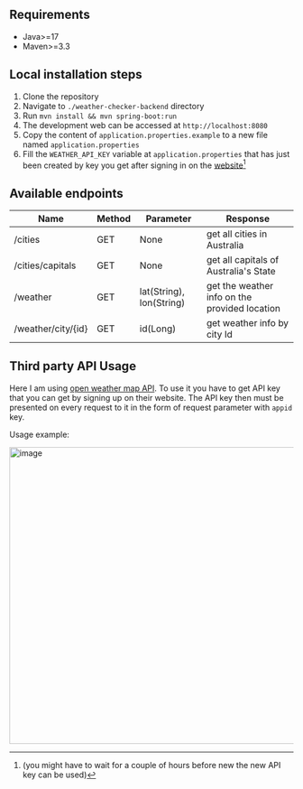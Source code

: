 ## Requirements
- Java>=17
- Maven>=3.3

## Local installation steps
1. Clone the repository
2. Navigate to `./weather-checker-backend` directory
3. Run `mvn install && mvn spring-boot:run`
4. The development web can be accessed at `http://localhost:8080`
5. Copy the content of `application.properties.example` to a new file named `application.properties`
6. Fill the `WEATHER_API_KEY` variable at `application.properties` that has just been created by key you get after signing in on the [website]( https://openweathermap.org/)[^1]

[^1]: (you might have to wait for a couple of hours before new the new API key can be used)

## Available endpoints
Name | Method | Parameter | Response
--- | --- | --- | ---
/cities | GET | None | get all cities in Australia
/cities/capitals | GET | None | get all capitals of Australia's State
/weather | GET | lat(String), lon(String) | get the weather info on the provided location
/weather/city/{id} | GET | id(Long) | get weather info by city Id

## Third party API Usage
Here I am using [open weather map API](https://openweathermap.org/current). To use it you have to get API key that you can get by signing up on their website. 
The API key then must be presented on every request to it in the form of request parameter with `appid` key.

Usage example:

<img width="526" alt="image" src="https://user-images.githubusercontent.com/32842793/197106355-316bfeff-06d5-450f-bc23-e8aa907ba7cc.png">

